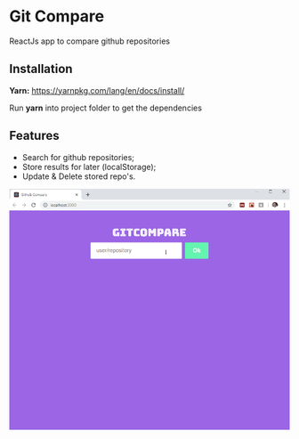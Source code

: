 # Git Compare
ReactJs app to compare github repositories 

## Installation

**Yarn:** https://yarnpkg.com/lang/en/docs/install/

Run **yarn** into project folder to get the dependencies

## Features

* Search for github repositories;
* Store results for later (localStorage);
* Update & Delete stored repo's.

![](overview.gif)
